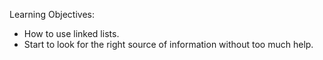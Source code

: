 Learning Objectives:

* How to use linked lists.
* Start to look for the right source of information without too much help.
